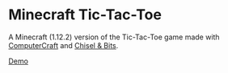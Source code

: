 # Minecraft Tic-Tac-Toe

A Minecraft (1.12.2) version of the Tic-Tac-Toe game made with [ComputerCraft](https://www.computercraft.info/) and [Chisel & Bits](https://www.curseforge.com/minecraft/mc-mods/chisels-bits).

[Demo](https://www.youtube.com/watch?v=BE3dLLb2XCw)